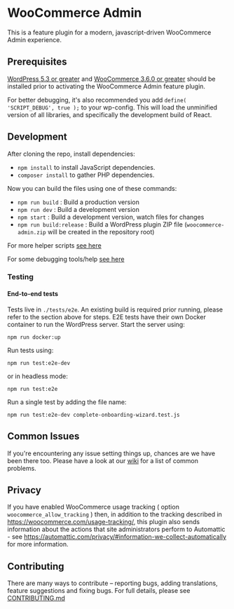 # WooCommerce Admin

This is a feature plugin for a modern, javascript-driven WooCommerce Admin experience.

## Prerequisites

[WordPress 5.3 or greater](https://wordpress.org/download/) and [WooCommerce 3.6.0 or greater](https://wordpress.org/plugins/woocommerce/) should be installed prior to activating the WooCommerce Admin feature plugin.

For better debugging, it's also recommended you add `define( 'SCRIPT_DEBUG', true );` to your wp-config. This will load the unminified version of all libraries, and specifically the development build of React.

## Development

After cloning the repo, install dependencies:

 - `npm install` to install JavaScript dependencies.
 - `composer install` to gather PHP dependencies.

Now you can build the files using one of these commands:

 - `npm run build` : Build a production version
 - `npm run dev` : Build a development version
 - `npm start` : Build a development version, watch files for changes
 - `npm run build:release` : Build a WordPress plugin ZIP file (`woocommerce-admin.zip` will be created in the repository root)

For more helper scripts [see here](./CONTRIBUTING.md#helper-scripts)

For some debugging tools/help [see here](./CONTRIBUTING.md#debugging)

### Testing
#### End-to-end tests
Tests live in `./tests/e2e`. An existing build is required prior running, please refer to the section above for steps. E2E tests have their own Docker container to run the WordPress server. Start
the server using:
```
npm run docker:up
```
Run tests using:
```
npm run test:e2e-dev
```
or in headless mode:
```
npm run test:e2e
```
Run a single test by adding the file name:
```
npm run test:e2e-dev complete-onboarding-wizard.test.js
```

## Common Issues
If you're encountering any issue setting things up, chances are we have been there too. Please have a look at our [wiki](https://github.com/woocommerce/woocommerce-admin/wiki/Common-Issues) for a list of common problems.

## Privacy

If you have enabled WooCommerce usage tracking ( option `woocommerce_allow_tracking` ) then, in addition to the tracking described in https://woocommerce.com/usage-tracking/, this plugin also sends information about the actions that site administrators perform to Automattic - see https://automattic.com/privacy/#information-we-collect-automatically for more information.

## Contributing

There are many ways to contribute – reporting bugs, adding translations, feature suggestions and fixing bugs. For full details, please see [CONTRIBUTING.md](./CONTRIBUTING.md)

